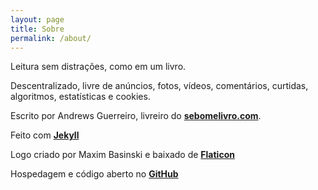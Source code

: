 ```yaml
---
layout: page
title: Sobre
permalink: /about/
---
```


Leitura sem distrações, como em um livro.

Descentralizado, livre de anúncios, fotos, vídeos, comentários, curtidas, algoritmos, estatísticas e cookies. 

Escrito por Andrews Guerreiro, livreiro do **[sebomelivro.com](https://sebomelivro.com)**.

Feito com **[Jekyll](https://jekyllrb.com/)**

Logo criado por Maxim Basinski e baixado de **[Flaticon](https://www.flaticon.com/free-icons/typewriter)**

Hospedagem e código aberto no **[GitHub](https://github.com/andguerreiro/blog)**
